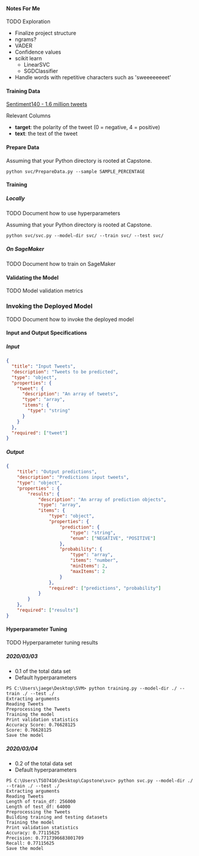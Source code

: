 #### Notes For Me

TODO Exploration

- Finalize project structure
- ngrams?
- VADER
- Confidence values
- scikit learn
  - LinearSVC
  - SGDClassifier
- Handle words with repetitive characters such as 'sweeeeeeeet'

#### Training Data

[Sentiment140 - 1.6 million tweets](https://www.kaggle.com/kazanova/sentiment140 "Kaggle")

Relevant Columns

- **target**: the polarity of the tweet (0 = negative, 4 = positive)
- **text**: the text of the tweet

#### Prepare Data

Assuming that your Python directory is rooted at Capstone.

```console
python svc/PrepareData.py --sample SAMPLE_PERCENTAGE
```

#### Training

##### Locally

TODO Document how to use hyperparameters

Assuming that your Python directory is rooted at Capstone.

```console
python svc/svc.py --model-dir svc/ --train svc/ --test svc/
```

##### On SageMaker

TODO Document how to train on SageMaker

#### Validating the Model

TODO Model validation metrics

### Invoking the Deployed Model

TODO Document how to invoke the deployed model

#### Input and Output Specifications

##### Input

```json
{
  "title": "Input Tweets",
  "description": "Tweets to be predicted",
  "type": "object",
  "properties": {
    "tweet": {
      "description": "An array of tweets",
      "type": "array",
      "items": {
        "type": "string"
      }
    }
  },
  "required": ["tweet"]
}
```

##### Output

```json
{
    "title": "Output predictions",
    "description": "Predictions input tweets",
    "type": "object",
    "properties" : {
        "results": {
            "description": "An array of prediction objects",
            "type": "array",
            "items": {
                "type": "object",
                "properties": {
                    "prediction": {
                        "type": "string",
                        "enum": ["NEGATIVE", "POSITIVE"]
                    },
                    "probability": {
                        "type": "array",
                        "items": "number",
                        "minItems": 2,
                        "maxItems": 2
                    }
                },
                "required": ["predictions", "probability"]
            }
        }
    },
    "required": ["results"]
}
```

#### Hyperparameter Tuning

TODO Hyperparameter tuning results

##### 2020/03/03

- 0.1 of the total data set
- Default hyperparameters

```console
PS C:\Users\jaege\Desktop\SVM> python training.py --model-dir ./ --train ./ --test ./
Extracting arguments
Reading Tweets
Preprocessing the Tweets
Training the model
Print validation statistics
Accuracy Score: 0.76628125
Score: 0.76628125
Save the model
```

##### 2020/03/04

- 0.2 of the total data set
- Default hyperparameters

```console
PS C:\Users\TSO7416\Desktop\Capstone\svc> python svc.py --model-dir ./ --train ./ --test ./
Extracting arguments
Reading Tweets
Length of train_df: 256000
Length of test_df: 64000
Preprocessing the Tweets
Building training and testing datasets
Training the model
Print validation statistics
Accuracy: 0.77115625
Precision: 0.7717396683801709
Recall: 0.77115625
Save the model
```
